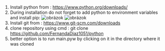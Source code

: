 1. Install python from : https://www.python.org/downloads/
2. During installation do not forget to add python to environment variables and install pip:
   ![obrázok](https://github.com/FernandaDiaz1051/python/assets/171819904/3ead41bc-6b36-494a-ae12-3b94a17f20eb)
   ![obrázok](https://github.com/FernandaDiaz1051/python/assets/171819904/8e92fabf-c4ec-406d-a274-7280bcf63506)
3. Install git from : https://www.git-scm.com/downloads
4. clone repository using cmd : git clone https://github.com/FernandaDiaz1051/python
5. better option is to run main.pyw by clicking on it in the directory where it was cloned



